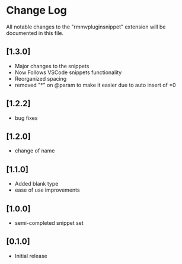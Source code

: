 # Change Log

All notable changes to the "rmmvpluginsnippet" extension will be documented in this file.
## [1.3.0]
- Major changes to the snippets
 - Now Follows VSCode snippets functionality
- Reorganized spacing
- removed "*" on @param to make it easier due to auto insert of *0

## [1.2.2]
- bug fixes

## [1.2.0]
- change of name

## [1.1.0]
- Added blank type
- ease of use improvements

## [1.0.0]
- semi-completed snippet set

## [0.1.0]

- Initial release